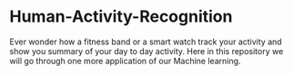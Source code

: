 # Human-Activity-Recognition
Ever wonder how a fitness band or a smart watch track your activity and show you summary of your day to day activity. Here in this repository we will go through one more application of our Machine learning.
